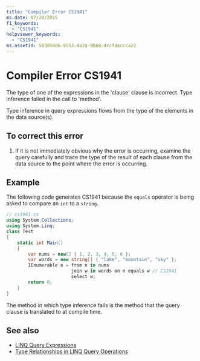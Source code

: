 ```yaml
---
title: "Compiler Error CS1941"
ms.date: 07/20/2015
f1_keywords: 
  - "CS1941"
helpviewer_keywords: 
  - "CS1941"
ms.assetid: 503054d6-9553-4a2a-9b68-4ccfdeccca22
---
```

# Compiler Error CS1941

The type of one of the expressions in the 'clause' clause is incorrect. Type inference failed in the call to 'method'.  
  
Type inference in query expressions flows from the type of the elements in the data source(s).  
  
## To correct this error
  
1. If it is not immediately obvious why the error is occurring, examine the query carefully and trace the type of the result of each clause from the data source to the point where the error is occurring.  
  
## Example

The following code generates CS1941 because the `equals` operator is being asked to compare an `int` to a `string`.  

```csharp
// cs1941.cs  
using System.Collections;  
using System.Linq;  
class Test  
{  
    static int Main()  
    {  
        var nums = new[] { 1, 2, 3, 4, 5, 6 };  
        var words = new string[] { "lake", "mountain", "sky" };  
        IEnumerable e = from n in nums  
                        join w in words on n equals w // CS1941  
                        select w;  
        return 0;  
    }  
}  
```

The method in which type inference fails is the method that the query clause is translated to at compile time.  
  
## See also

- [LINQ Query Expressions](../../../csharp/programming-guide/linq-query-expressions/index.md)
- [Type Relationships in LINQ Query Operations](../../../csharp/programming-guide/concepts/linq/type-relationships-in-linq-query-operations.md)
